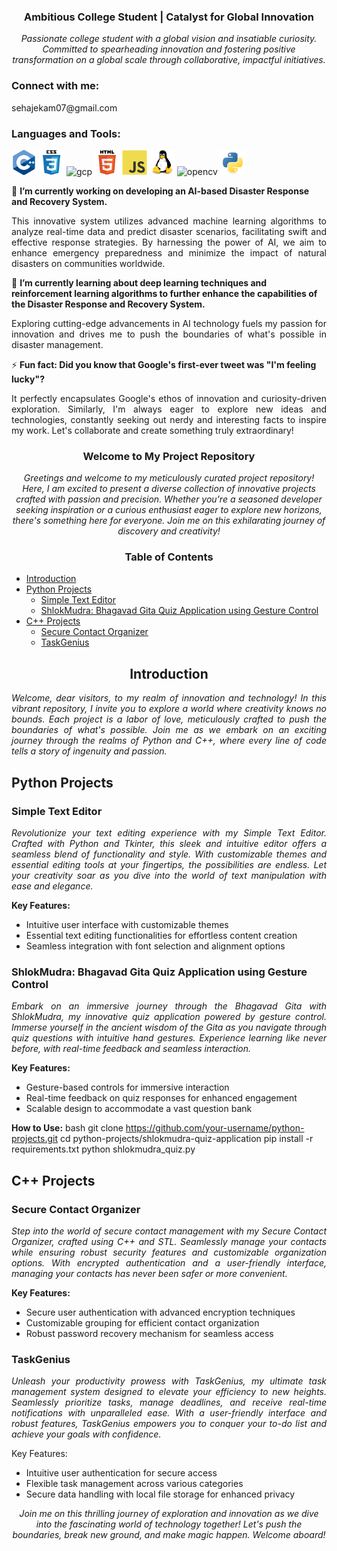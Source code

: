 <h3 align="center">Ambitious College Student | Catalyst for Global Innovation</h3>

<p align="center">
  <em>Passionate college student with a global vision and insatiable curiosity. Committed to spearheading innovation and fostering positive transformation on a global scale through collaborative, impactful initiatives.</em>
</p>

<h3 align="left">Connect with me:</h3>
<p align="left">
  sehajekam07@gmail.com
</p>

<h3 align="left">Languages and Tools:</h3>
<p align="left">
  <img src="https://raw.githubusercontent.com/devicons/devicon/master/icons/cplusplus/cplusplus-original.svg" alt="cplusplus" width="40" height="40"/> 
  <img src="https://raw.githubusercontent.com/devicons/devicon/master/icons/css3/css3-original-wordmark.svg" alt="css3" width="40" height="40"/> 
  <img src="https://www.vectorlogo.zone/logos/google_cloud/google_cloud-icon.svg" alt="gcp" width="40" height="40"/> 
  <img src="https://raw.githubusercontent.com/devicons/devicon/master/icons/html5/html5-original-wordmark.svg" alt="html5" width="40" height="40"/> 
  <img src="https://raw.githubusercontent.com/devicons/devicon/master/icons/javascript/javascript-original.svg" alt="javascript" width="40" height="40"/> 
  <img src="https://raw.githubusercontent.com/devicons/devicon/master/icons/linux/linux-original.svg" alt="linux" width="40" height="40"/> 
  <img src="https://www.vectorlogo.zone/logos/opencv/opencv-icon.svg" alt="opencv" width="40" height="40"/> 
  <img src="https://raw.githubusercontent.com/devicons/devicon/master/icons/python/python-original.svg" alt="python" width="40" height="40"/> 
</p>

🔭 **I’m currently working on developing an AI-based Disaster Response and Recovery System.**
<p align="justify">
  This innovative system utilizes advanced machine learning algorithms to analyze real-time data and predict disaster scenarios, facilitating swift and effective response strategies. By harnessing the power of AI, we aim to enhance emergency preparedness and minimize the impact of natural disasters on communities worldwide.
</p>

🌱 **I’m currently learning about deep learning techniques and reinforcement learning algorithms to further enhance the capabilities of the Disaster Response and Recovery System.**
<p align="justify">
  Exploring cutting-edge advancements in AI technology fuels my passion for innovation and drives me to push the boundaries of what's possible in disaster management.
</p>

⚡ **Fun fact: Did you know that Google's first-ever tweet was "I'm feeling lucky"?**
<p align="justify">
  It perfectly encapsulates Google's ethos of innovation and curiosity-driven exploration. Similarly, I'm always eager to explore new ideas and technologies, constantly seeking out nerdy and interesting facts to inspire my work. Let's collaborate and create something truly extraordinary!
</p>





<h3 align="center">Welcome to My Project Repository</h3>

<p align="center">
  <em>Greetings and welcome to my meticulously curated project repository! Here, I am excited to present a diverse collection of innovative projects crafted with passion and precision. Whether you're a seasoned developer seeking inspiration or a curious enthusiast eager to explore new horizons, there's something here for everyone. Join me on this exhilarating journey of discovery and creativity!</em>
</p>

<h3 align="center">Table of Contents</h3>

- [Introduction](#introduction)
- [Python Projects](#python-projects)
  - [Simple Text Editor](#simple-text-editor)
  - [ShlokMudra: Bhagavad Gita Quiz Application using Gesture Control](#shlokmudra-bhagavad-gita-quiz-application-using-gesture-control)
- [C++ Projects](#c-projects)
  - [Secure Contact Organizer](#secure-contact-organizer)
  - [TaskGenius](#taskgenius)




<h2 align="center">Introduction</h2>

<p align="justify">
  <em>Welcome, dear visitors, to my realm of innovation and technology! In this vibrant repository, I invite you to explore a world where creativity knows no bounds. Each project is a labor of love, meticulously crafted to push the boundaries of what's possible. Join me as we embark on an exciting journey through the realms of Python and C++, where every line of code tells a story of ingenuity and passion.</em>
</p>



## Python Projects

### Simple Text Editor

<p align="justify">
  <em>Revolutionize your text editing experience with my Simple Text Editor. Crafted with Python and Tkinter, this sleek and intuitive editor offers a seamless blend of functionality and style. With customizable themes and essential editing tools at your fingertips, the possibilities are endless. Let your creativity soar as you dive into the world of text manipulation with ease and elegance.</em>
</p>

**Key Features:**
- Intuitive user interface with customizable themes
- Essential text editing functionalities for effortless content creation
- Seamless integration with font selection and alignment options


### ShlokMudra: Bhagavad Gita Quiz Application using Gesture Control


<p align="justify">
  <em>Embark on an immersive journey through the Bhagavad Gita with ShlokMudra, my innovative quiz application powered by gesture control. Immerse yourself in the ancient wisdom of the Gita as you navigate through quiz questions with intuitive hand gestures. Experience learning like never before, with real-time feedback and seamless interaction.</em>
</p>

**Key Features:**
- Gesture-based controls for immersive interaction
- Real-time feedback on quiz responses for enhanced engagement
- Scalable design to accommodate a vast question bank

**How to Use:**
bash
git clone https://github.com/your-username/python-projects.git
cd python-projects/shlokmudra-quiz-application
pip install -r requirements.txt
python shlokmudra_quiz.py



## C++ Projects

### Secure Contact Organizer

<p align="justify">
  <em>Step into the world of secure contact management with my Secure Contact Organizer, crafted using C++ and STL. Seamlessly manage your contacts while ensuring robust security features and customizable organization options. With encrypted authentication and a user-friendly interface, managing your contacts has never been safer or more convenient.</em>
</p>

**Key Features:**
- Secure user authentication with advanced encryption techniques
- Customizable grouping for efficient contact organization
- Robust password recovery mechanism for seamless access
 

### TaskGenius
<p align="justify">
  <em>Unleash your productivity prowess with TaskGenius, my ultimate task management system designed to elevate your efficiency to new heights. Seamlessly prioritize tasks, manage deadlines, and receive real-time notifications with unparalleled ease. With a user-friendly interface and robust features, TaskGenius empowers you to conquer your to-do list and achieve your goals with confidence.</em>
</p>

Key Features:
- Intuitive user authentication for secure access
- Flexible task management across various categories
- Secure data handling with local file storage for enhanced privacy




<p align="center">
  <em>Join me on this thrilling journey of exploration and innovation as we dive into the fascinating world of technology together! Let's push the boundaries, break new ground, and make magic happen. Welcome aboard!</em>
</p>
